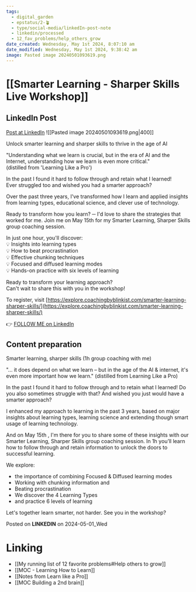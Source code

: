 ```yaml
---
tags:
  - digital_garden
  - epstatus/2-🪴
  - type/social-media/linkedIn-post-note
  - linkedin/processed
  - 12_fav_problems/help_others_grow
date_created: Wednesday, May 1st 2024, 8:07:10 am
date_modified: Wednesday, May 1st 2024, 9:38:42 am
image: Pasted image 20240501093619.png
---
```

# [[Smarter Learning - Sharper Skills Live Workshop]]
## LinkedIn Post
[Post at LinkedIn](https://www.linkedin.com/posts/sebastiankamilli_unlock-smarter-learning-and-sharper-skills-activity-7191337343948103680-7GwG?utm_source=share&utm_medium=member_desktop)
![[Pasted image 20240501093619.png|400]]

Unlock smarter learning and sharper skills to thrive in the age of AI  
  
"Understanding what we learn is crucial, but in the era of AI and the Internet, understanding how we learn is even more critical."  
(distilled from 'Learning Like a Pro')  
  
In the past I found it hard to follow through and retain what I learned!  
Ever struggled too and wished you had a smarter approach?  
  
Over the past three years, I've transformed how I learn and applied insights from learning types, educational science, and clever use of technology.  
  
Ready to transform how you learn? ─ I'd love to share the strategies that worked for me. Join me on May 15th for my Smarter Learning, Sharper Skills group coaching session.  
  
In just one hour, you'll discover:  
💡 Insights into learning types  
💡 How to beat procrastination  
💡 Effective chunking techniques  
💡 Focused and diffused learning modes  
💡 Hands-on practice with six levels of learning  
  
Ready to transform your learning approach?  
Can't wait to share this with you in the workshop!  
  
To register, visit [https://explore.coachingbyblinkist.com/smarter-learning-sharper-skills/](https://explore.coachingbyblinkist.com/smarter-learning-sharper-skills/)

👉 [FOLLOW ME on LinkedIn](https://www.linkedin.com/comm/mynetwork/discovery-see-all?usecase=PEOPLE_FOLLOWS&followMember=sebastiankamilli)

## Content preparation

Smarter learning, sharper skills
(1h group coaching with me)

"... it does depend on what we learn – but in the age of the AI & internet, it's even more important how we learn." (distilled from Learning Like a Pro)

In the past I found it hard to follow through and to retain what I learned! Do you also sometimes struggle with that? And wished you just would have a smarter approach?
 
I enhanced my approach to learning in the past 3 years, based on major insights about learning types, learning science and extending though smart usage of learning technology. 

And on May 15th , I'm there for you to share some of these insights with our Smarter Learning, Sharper Skills group coaching session. In 1h you’ll learn how to follow through and retain information to unlock the doors to successful learning.

We explore:
+ the importance of combining Focused & Diffused learning modes
+ Working with chunking information and
+ Beating procrastination
+ We discover the 4 Learning Types
+ and practice 6 levels of learning 

Let's together learn smarter, not harder. See you in the workshop?

Posted on **LINKEDIN** on 2024-05-01_Wed
# Linking
+ [[My running list of 12 favorite problems#Help others to grow]]
+ [[MOC - Learning How to Learn]]
+ [[Notes from Learn like a Pro]]
+ [[MOC Building a 2nd brain]]